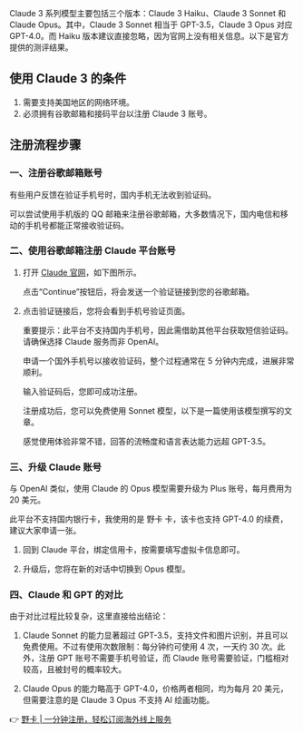 Claude 3 系列模型主要包括三个版本：Claude 3 Haiku、Claude 3 Sonnet 和 Claude Opus。其中，Claude 3 Sonnet 相当于 GPT-3.5，Claude 3 Opus 对应 GPT-4.0。而 Haiku 版本建议直接忽略，因为官网上没有相关信息。以下是官方提供的测评结果。

## 使用 Claude 3 的条件

1. 需要支持美国地区的网络环境。
2. 必须拥有谷歌邮箱和接码平台以注册 Claude 3 账号。

## 注册流程步骤

### 一、注册谷歌邮箱账号

有些用户反馈在验证手机号时，国内手机无法收到验证码。

可以尝试使用手机版的 QQ 邮箱来注册谷歌邮箱，大多数情况下，国内电信和移动的手机号都能正常接收验证码。

### 二、使用谷歌邮箱注册 Claude 平台账号

1. 打开 [Claude 官网](https://bit.ly/bewildcard)，如下图所示。

   点击“Continue”按钮后，将会发送一个验证链接到您的谷歌邮箱。

2. 点击验证链接后，您将会看到手机号验证页面。

   重要提示：此平台不支持国内手机号，因此需借助其他平台获取短信验证码。请确保选择 Claude 服务而非 OpenAI。

   申请一个国外手机号以接收验证码，整个过程通常在 5 分钟内完成，进展非常顺利。

   输入验证码后，您即可成功注册。

   注册成功后，您可以免费使用 Sonnet 模型，以下是一篇使用该模型撰写的文章。

   感觉使用体验非常不错，回答的流畅度和语言表达能力远超 GPT-3.5。

### 三、升级 Claude 账号

与 OpenAI 类似，使用 Claude 的 Opus 模型需要升级为 Plus 账号，每月费用为 20 美元。

此平台不支持国内银行卡，我使用的是 野卡 卡，该卡也支持 GPT-4.0 的续费，建议大家申请一张。

1. 回到 Claude 平台，绑定信用卡，按需要填写虚拟卡信息即可。

2. 升级后，您将在新的对话中切换到 Opus 模型。

### 四、Claude 和 GPT 的对比

由于对比过程比较复杂，这里直接给出结论：

1. Claude Sonnet 的能力显著超过 GPT-3.5，支持文件和图片识别，并且可以免费使用。不过有使用次数限制：每分钟约可使用 4 次，一天约 30 次。此外，注册 GPT 账号不需要手机号验证，而 Claude 账号需要验证，门槛相对较高，且被封号的概率较大。
   
2. Claude Opus 的能力略高于 GPT-4.0，价格两者相同，均为每月 20 美元，但需要注意的是 Claude 3 Opus 不支持 AI 绘画功能。

👉 [野卡 | 一分钟注册，轻松订阅海外线上服务](https://bit.ly/bewildcard)